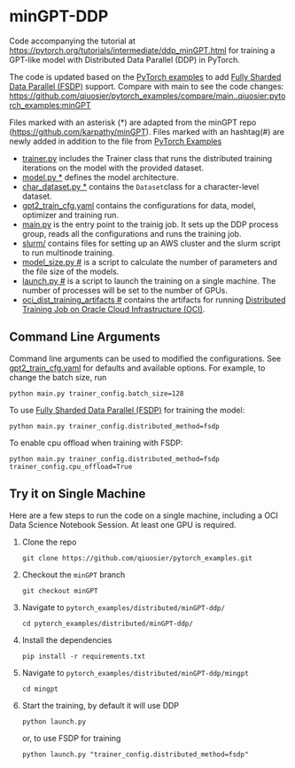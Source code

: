 # minGPT-DDP

Code accompanying the tutorial at https://pytorch.org/tutorials/intermediate/ddp_minGPT.html for training a GPT-like model with Distributed Data Parallel (DDP) in PyTorch.

The code is updated based on the [PyTorch examples](https://github.com/pytorch/examples/tree/main/distributed/minGPT-ddp) to add [Fully Sharded Data Parallel (FSDP)](https://pytorch.org/blog/introducing-pytorch-fully-sharded-data-parallel-api/) support.
Compare with main to see the code changes: https://github.com/qiuosier/pytorch_examples/compare/main..qiuosier:pytorch_examples:minGPT

Files marked with an asterisk (*) are adapted from the minGPT repo (https://github.com/karpathy/minGPT).
Files marked with an hashtag(#) are newly added in addition to the file from [PyTorch Examples](https://github.com/pytorch/examples/tree/main/distributed/minGPT-ddp)

- [trainer.py](mingpt/trainer.py) includes the Trainer class that runs the distributed training iterations on the model with the provided dataset.
- [model.py *](mingpt/model.py) defines the model architecture.
- [char_dataset.py *](mingpt/char_dataset.py) contains the `Dataset`class for a character-level dataset.
- [gpt2_train_cfg.yaml](mingpt/gpt2_train_cfg.yaml) contains the configurations for data, model, optimizer and training run.
- [main.py](mingpt/main.py) is the entry point to the trainig job. It sets up the DDP process group, reads all the configurations and runs the training job.
- [slurm/](mingpt/slurm) contains files for setting up an AWS cluster and the slurm script to run multinode training.
- [model_size.py #](mingpt/model_size.py) is a script to calculate the number of parameters and the file size of the models.
- [launch.py #](mingpt/launch.py) is a script to launch the training on a single machine. The number of processes will be set to the number of GPUs.
- [oci_dist_training_artifacts #](mingpt/oci_dist_training_artifacts) contains the artifacts for running [Distributed Training Job on Oracle Cloud Infrastructure (OCI)](https://accelerated-data-science.readthedocs.io/en/latest/user_guide/model_training/distributed_training/overview.html).

## Command Line Arguments

Command line arguments can be used to modified the configurations. See [gpt2_train_cfg.yaml](mingpt/gpt2_train_cfg.yaml) for defaults and available options. For example, to change the batch size, run

```
python main.py trainer_config.batch_size=128
```

To use [Fully Sharded Data Parallel (FSDP)](https://pytorch.org/blog/introducing-pytorch-fully-sharded-data-parallel-api/) for training the model:

```
python main.py trainer_config.distributed_method=fsdp
```

To enable cpu offload when training with FSDP:
```
python main.py trainer_config.distributed_method=fsdp trainer_config.cpu_offload=True
```

## Try it on Single Machine

Here are a few steps to run the code on a single machine, including a OCI Data Science Notebook Session. At least one GPU is required.

1. Clone the repo
    ```
    git clone https://github.com/qiuosier/pytorch_examples.git
    ```
2. Checkout the `minGPT` branch
    ```
    git checkout minGPT
    ```
3. Navigate to `pytorch_examples/distributed/minGPT-ddp/`
    ```
    cd pytorch_examples/distributed/minGPT-ddp/
    ```
4. Install the dependencies
    ```
    pip install -r requirements.txt
    ```
5. Navigate to `pytorch_examples/distributed/minGPT-ddp/mingpt`
    ```
    cd mingpt
    ```
6. Start the training, by default it will use DDP
    ```
    python launch.py
    ```
    or, to use FSDP for training 
    ```
    python launch.py "trainer_config.distributed_method=fsdp"
    ```
